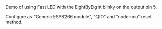 Demo of using Fast LED with the EightByEight blinky on the output pin 5.

Configure as "Generic ESP8266 module", "QIO" and "nodemcu" reset method.
